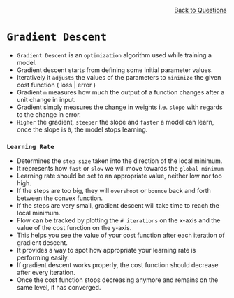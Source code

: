 <p align='right'><a align="right" href="https://github.com/KIRANKUMAR7296/Library/blob/main/Interview.md">Back to Questions</a></p>

# `Gradient Descent`

- `Gradient Descent` is an `optimization` algorithm used while training a model.
- Gradient descent starts from defining some initial parameter values. 
- Iteratively it `adjusts` the values of the parameters to `minimize` the given cost function ( loss | error )
- Gradient `m` measures how much the output of a function changes after a unit change in input.
- Gradient simply measures the change in weights i.e. `slope` with regards to the change in error.
- `Higher` the gradient, `steeper` the slope and `faster` a model can learn, once the slope is `0`, the model stops learning. 

### `Learning Rate`

- Determines the `step size` taken into the direction of the local minimum.
- It represents how `fast` or `slow` we will move towards the `global minimum`
- Learning rate should be set to an appropriate value, neither low nor too high. 
- If the steps are too big, they will `overshoot` or `bounce` back and forth between the convex function.
- If the steps are very small, gradient descent will take time to reach the local minimum.
- Flow can be tracked by plotting the `# iterations` on the x-axis and the value of the cost function on the y-axis.
- This helps you see the value of your cost function after each iteration of gradient descent.
- It provides a way to spot how appropriate your learning rate is performing easily.
- If gradient descent works properly, the cost function should decrease after every iteration.
- Once the cost function stops decreasing anymore and remains on the same level, it has converged.
